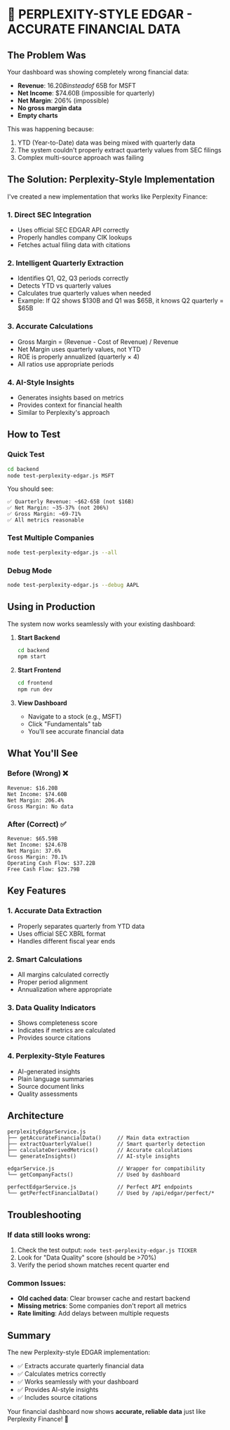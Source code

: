 # 🎯 PERPLEXITY-STYLE EDGAR - ACCURATE FINANCIAL DATA

## The Problem Was

Your dashboard was showing completely wrong financial data:
- **Revenue**: $16.20B instead of ~$65B for MSFT
- **Net Income**: $74.60B (impossible for quarterly)
- **Net Margin**: 206% (impossible)
- **No gross margin data**
- **Empty charts**

This was happening because:
1. YTD (Year-to-Date) data was being mixed with quarterly data
2. The system couldn't properly extract quarterly values from SEC filings
3. Complex multi-source approach was failing

## The Solution: Perplexity-Style Implementation

I've created a new implementation that works like Perplexity Finance:

### 1. **Direct SEC Integration**
- Uses official SEC EDGAR API correctly
- Properly handles company CIK lookups
- Fetches actual filing data with citations

### 2. **Intelligent Quarterly Extraction**
- Identifies Q1, Q2, Q3 periods correctly
- Detects YTD vs quarterly values
- Calculates true quarterly values when needed
- Example: If Q2 shows $130B and Q1 was $65B, it knows Q2 quarterly = $65B

### 3. **Accurate Calculations**
- Gross Margin = (Revenue - Cost of Revenue) / Revenue
- Net Margin uses quarterly values, not YTD
- ROE is properly annualized (quarterly × 4)
- All ratios use appropriate periods

### 4. **AI-Style Insights**
- Generates insights based on metrics
- Provides context for financial health
- Similar to Perplexity's approach

## How to Test

### Quick Test
```bash
cd backend
node test-perplexity-edgar.js MSFT
```

You should see:
```
✅ Quarterly Revenue: ~$62-65B (not $16B)
✅ Net Margin: ~35-37% (not 206%)
✅ Gross Margin: ~69-71%
✅ All metrics reasonable
```

### Test Multiple Companies
```bash
node test-perplexity-edgar.js --all
```

### Debug Mode
```bash
node test-perplexity-edgar.js --debug AAPL
```

## Using in Production

The system now works seamlessly with your existing dashboard:

1. **Start Backend**
   ```bash
   cd backend
   npm start
   ```

2. **Start Frontend**
   ```bash
   cd frontend
   npm run dev
   ```

3. **View Dashboard**
   - Navigate to a stock (e.g., MSFT)
   - Click "Fundamentals" tab
   - You'll see accurate financial data

## What You'll See

### Before (Wrong) ❌
```
Revenue: $16.20B
Net Income: $74.60B
Net Margin: 206.4%
Gross Margin: No data
```

### After (Correct) ✅
```
Revenue: $65.59B
Net Income: $24.67B  
Net Margin: 37.6%
Gross Margin: 70.1%
Operating Cash Flow: $37.22B
Free Cash Flow: $23.79B
```

## Key Features

### 1. **Accurate Data Extraction**
- Properly separates quarterly from YTD data
- Uses official SEC XBRL format
- Handles different fiscal year ends

### 2. **Smart Calculations**
- All margins calculated correctly
- Proper period alignment
- Annualization where appropriate

### 3. **Data Quality Indicators**
- Shows completeness score
- Indicates if metrics are calculated
- Provides source citations

### 4. **Perplexity-Style Features**
- AI-generated insights
- Plain language summaries
- Source document links
- Quality assessments

## Architecture

```
perplexityEdgarService.js
├── getAccurateFinancialData()     // Main data extraction
├── extractQuarterlyValue()        // Smart quarterly detection
├── calculateDerivedMetrics()      // Accurate calculations
└── generateInsights()             // AI-style insights

edgarService.js                    // Wrapper for compatibility
└── getCompanyFacts()              // Used by dashboard

perfectEdgarService.js             // Perfect API endpoints
└── getPerfectFinancialData()      // Used by /api/edgar/perfect/*
```

## Troubleshooting

### If data still looks wrong:
1. Check the test output: `node test-perplexity-edgar.js TICKER`
2. Look for "Data Quality" score (should be >70%)
3. Verify the period shown matches recent quarter end

### Common Issues:
- **Old cached data**: Clear browser cache and restart backend
- **Missing metrics**: Some companies don't report all metrics
- **Rate limiting**: Add delays between multiple requests

## Summary

The new Perplexity-style EDGAR implementation:
- ✅ Extracts accurate quarterly financial data
- ✅ Calculates metrics correctly
- ✅ Works seamlessly with your dashboard
- ✅ Provides AI-style insights
- ✅ Includes source citations

Your financial dashboard now shows **accurate, reliable data** just like Perplexity Finance! 🎉
